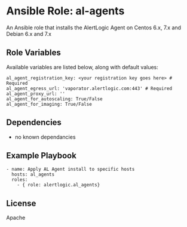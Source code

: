 # Ansible Role: al-agents

An Ansible role that installs the AlertLogic Agent on Centos 6.x, 7.x and Debian 6.x and 7.x

## Role Variables

Available variables are listed below, along with default values:

    al_agent_registration_key: <your registration key goes here> # Required
    al_agent_egress_url: 'vaporator.alertlogic.com:443' # Required
    al_agent_proxy_url: ''
    al_agent_for_autoscaling: True/False
    al_agent_for_imaging: True/False

## Dependencies

- no known dependancies

## Example Playbook

    - name: Apply AL Agent install to specific hosts
      hosts: al_agents
      roles:
        - { role: alertlogic.al_agents}

## License

Apache

